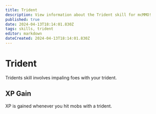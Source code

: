 ```yaml
---
title: Trident
description: View information about the Trident skill for mcMMO!
published: true
date: 2024-04-13T18:14:01.830Z
tags: skills, trident
editor: markdown
dateCreated: 2024-04-13T18:14:01.830Z
---
```


# Trident

Tridents skill involves impaling foes with your trident.

## XP Gain

XP is gained whenever you hit mobs with a trident.
